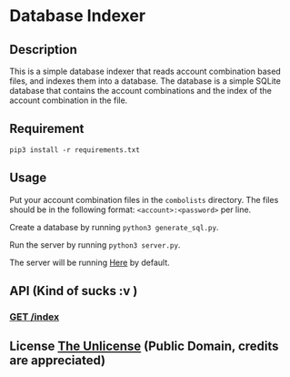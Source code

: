 # Database Indexer

## Description

This is a simple database indexer that reads account combination based files, and indexes them into a database. The database is a simple SQLite database that contains the account combinations and the index of the account combination in the file.

## Requirement

`pip3 install -r requirements.txt`

## Usage

Put your account combination files in the `combolists` directory. The files should be in the following format: `<account>:<password>` per line.

Create a database by running `python3 generate_sql.py`.

Run the server by running `python3 server.py`.

The server will be running <a href="http://127.0.0.1:5000">Here</a> by default.

## API (Kind of sucks :v )

### [GET /index](./request.py)

## License [The Unlicense](./LICENSE) (Public Domain, credits are appreciated)